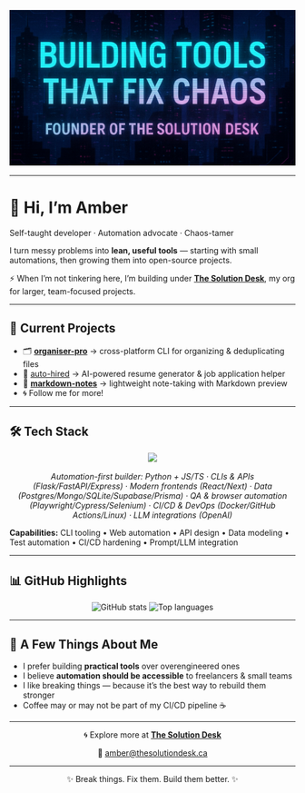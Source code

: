 <p align="center">
  <img src="https://raw.githubusercontent.com/SolutionsRMe/SolutionsRMe/main/assets/GHprofile.png" alt="Amber · SolutionsRMe · Developer & Automation Advocate"/>
</p>

---

# 👋 Hi, I’m Amber  
Self-taught developer · Automation advocate · Chaos-tamer  

I turn messy problems into **lean, useful tools** — starting with small automations, then growing them into open-source projects.  

⚡ When I’m not tinkering here, I’m building under [**The Solution Desk**](https://github.com/Solution-Desk), my org for larger, team-focused projects.  

---

## 🚀 Current Projects
- 🗂 [**organiser-pro**](https://github.com/SolutionsRMe/organiser-pro) → cross-platform CLI for organizing & deduplicating files  
- 🤖 [auto-hired](https://github.com/SolutionsRMe/auto-hired) → AI-powered resume generator & job application helper
- 📓 [**markdown-notes**](https://github.com/SolutionsRMe/markdown-notes) → lightweight note-taking with Markdown preview  
- 🌀 Follow me for more!


---

## 🛠️ Tech Stack
<p align="center">
  <img src="https://skillicons.dev/icons?i=python,js,ts,bash,nodejs,react,nextjs,vite,tailwind,flask,fastapi,express,postgresql,mongodb,sqlite,supabase,prisma,docker,linux,githubactions,playwright,cypress,selenium,openai&perline=12" />
</p>
<p align="center"><i>Automation-first builder: Python + JS/TS · CLIs & APIs (Flask/FastAPI/Express) · Modern frontends (React/Next) · Data (Postgres/Mongo/SQLite/Supabase/Prisma) · QA & browser automation (Playwright/Cypress/Selenium) · CI/CD & DevOps (Docker/GitHub Actions/Linux) · LLM integrations (OpenAI)</i></p>

**Capabilities:** CLI tooling • Web automation • API design • Data modeling • Test automation • CI/CD hardening • Prompt/LLM integration


---

## 📊 GitHub Highlights
<p align="center">
  <img height="160" src="https://github-readme-stats.vercel.app/api?username=SolutionsRMe&show_icons=true&theme=radical" alt="GitHub stats"/>
  <img height="160" src="https://github-readme-stats.vercel.app/api/top-langs/?username=SolutionsRMe&layout=compact&theme=radical" alt="Top languages"/>
</p>

---

## 🌟 A Few Things About Me
- I prefer building **practical tools** over overengineered ones  
- I believe **automation should be accessible** to freelancers & small teams  
- I like breaking things — because it’s the best way to rebuild them stronger  
- Coffee may or may not be part of my CI/CD pipeline ☕  

---

<p align="center">
  🌀 Explore more at <a href="https://github.com/Solution-Desk"><b>The Solution Desk</b></a>  
</p>

<p align="center">
  💌 <a href="mailto:amber@thesolutiondesk.ca">amber@thesolutiondesk.ca</a>  
</p>

---

<p align="center">✨ Break things. Fix them. Build them better. ✨</p>
